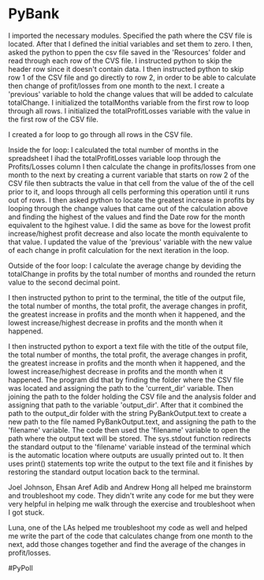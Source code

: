 # PyBank

I imported the necessary modules.
Specified the path where the CSV file is located.
After that I defined the initial variables and set them to zero.
I then, asked the python to ppen the csv file saved in the 'Resources' folder and read through each row of the CVS file.
I instructed python to skip the header row since it doesn't contain data.
I then instructed python to skip row 1 of the CSV file and go directly to row 2, in order to be able to calculate then change of profit/losses from one month to the next.
I create a 'previous' variable to hold the change values that will be added to calculate totalChange.
I initialized the totalMonths variable from the first row to loop through all rows.
I initialized the totalProfitLosses variable with the value in the first row of the CSV file.

I created a for loop to go through all rows in the CSV file.

Inside the for loop:
I calculated the total number of months in the spreadsheet
I ihad the totalProfitLosses variable loop through the Profits/Losses column
I then calculate the change in profits/losses from one month to the next by creating a current variable that starts on row 2 of the CSV file then subtracts the value in that cell from the value of the of the cell prior to it, and loops through all cells performing this operation until it runs out of rows.
I then asked python to locate the greatest increase in profits by looping through the change values that came out of the calculation above and finding the highest of the values and find the Date row for the month equivalent to the hgihest value.
I did the same as bove for the lowest profit increase/highest profit decrease and also locate the month equivalente to that value.
I updated the value of the 'previous' variable with the new value of each change in profit calculation for the next iteration in the loop.

Outside of the foor loop:
I calculate the average change by deviding the totalChange in profits by the total number of months and rounded the return value to the second decimal point.

I then instructed python to print to the terminal, the title of the output file, the total number of months, the total profit, the average changes in profit, the greatest increase in profits and the month when it happened, and the lowest increase/highest decrease in profits and the month when it happened.

I then instructed python to export a text file with the title of the output file, the total number of months, the total profit, the average changes in profit, the greatest increase in profits and the month when it happened, and the lowest increase/highest decrease in profits and the month when it happened.
    The program did that by finding the folder where the CSV file was located and assigning the path to the 'current_dir' variable. Then joining the path to the folder holding the CSV file and the analysis folder and assigning that path to the variable 'output_dir'. After that it combined the path to the output_dir folder with the string PyBankOutput.text to create a new path to the file named PyBankOutput.text, and assigning the path to the 'filename' variable. The code then used the 'filename' variable to open the path where the output text will be stored. The sys.stdout function redirects the standard output to the 'filename' variable instead of the terminal which is the automatic location where outputs are usually printed out to. It then uses print() statements top write the output to the text file and it finishes by restoring the standard output location back to the terminal.

Joel Johnson, Ehsan Aref Adib and Andrew Hong all helped me brainstorm and troubleshoot my code. They didn't write any code for me but they were very helpful in helping me walk through the exercise and troubleshoot when I got stuck. 

Luna, one of the LAs helped me troubleshoot my code as well and helped me write the part of the code that calculates change from one month to the next, add those changes together and find the average of the changes in profit/losses.


#PyPoll

